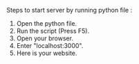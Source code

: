 Steps to start server by running python file :
1. Open the python file.
2. Run the script (Press F5).
3. Open your browser.
4. Enter "localhost:3000".
5. Here is your website.

